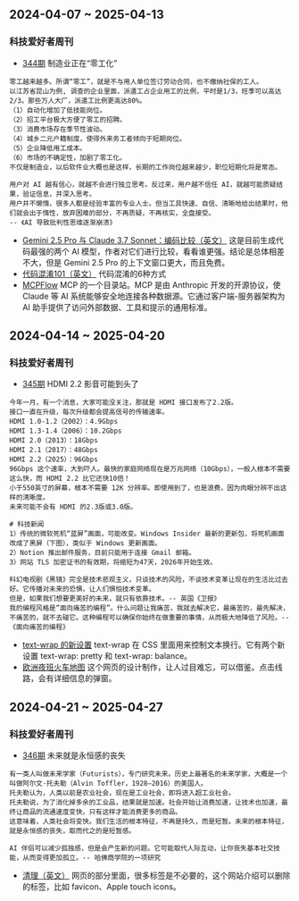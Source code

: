 ## 2024-04-07 ~ 2025-04-13
### 科技爱好者周刊
* [344期](https://github.com/ruanyf/weekly/blob/master/docs/issue-343.md) 制造业正在“零工化”
```
零工越来越多。所谓“零工”，就是不与用人单位签订劳动合同，也不缴纳社保的工人。
以江苏省昆山为例, 调查的企业里面，派遣工占企业用工的比例，平时是1/3，旺季可以高达2/3。那些万人大厂，派遣工比例更高达80%。
（1）自动化增加了低技能岗位。
（2）招工平台极大方便了零工的招聘。
（3）消费市场存在季节性波动。
（4）城乡二元户籍制度，使得外来务工者倾向于短期岗位。
（5）企业降低用工成本。
（6）市场的不确定性，加剧了零工化。
不仅是制造业，以后软件业大概也是这样，长期的工作岗位越来越少，职位短期化将是常态。

用户对 AI 越有信心，就越不会进行独立思考。反过来，用户越不信任 AI，就越可能质疑结果，验证信息，并深入思考。
用户并不懒惰，很多人都是经验丰富的专业人士。但当工具快速、自信、清晰地给出结果时，他们就会出于惰性，放弃困难的部分，不再质疑，不再核实，全盘接受。
-- 《AI 导致批判性思维逐渐崩溃》
```
* [Gemini 2.5 Pro 与 Claude 3.7 Sonnet：编码比较（英文）](https://composio.dev/blog/gemini-2-5-pro-vs-claude-3-7-sonnet-coding-comparison/) 这是目前生成代码最强的两个 AI 模型，作者对它们进行比较，看看谁更强。结论是总体相差不大，但是 Gemini 2.5 Pro 的上下文窗口更大，而且免费。
* [代码混淆101（英文）](https://socket.dev/blog/obfuscation-101-the-tricks-behind-malicious-code) 代码混淆的6种方式
* [MCPFlow](https://mcpflow.io/) MCP 的一个目录站。MCP 是由 Anthropic 开发的开源协议，使 Claude 等 AI 系统能够安全地连接各种数据源。它通过客户端-服务器架构为 AI 助手提供了访问外部数据、工具和提示的通用标准。

## 2024-04-14 ~ 2025-04-20
### 科技爱好者周刊
* [345期](https://github.com/ruanyf/weekly/blob/master/docs/issue-344.md) HDMI 2.2 影音可能到头了
```
今年一月，有一个消息，大家可能没关注，那就是 HDMI 接口发布了2.2版。
接口一直在升级，每次升级都会提高信号的传输速率。
HDMI 1.0-1.2（2002）：4.9Gbps
HDMI 1.3-1.4（2006）：10.2Gbps
HDMI 2.0（2013）：18Gbps
HDMI 2.1（2017）：48Gbps
HDMI 2.2（2025）：96Gbps
96Gbps 这个速率，大到吓人。最快的家庭网络现在是万兆网络（10Gbps），一般人根本不需要这么快，而 HDMI 2.2 比它还快10倍！
小于550英寸的屏幕，根本不需要 12K 分辨率。即使用到了，也是浪费，因为肉眼分辨不出这样的清晰度。
未来可能不会有 HDMI 的2.3版或3.0版。

# 科技新闻
1）传统的微软死机“蓝屏”画面，可能改变。Windows Insider 最新的更新包，将死机画面改成了黑屏（下图），类似于 Windows 更新画面。
2）Notion 推出邮件服务，目前只能用于连接 Gmail 邮箱。
3）网站 TLS 加密证书的有效期，将缩短为47天，2026年开始生效。

科幻电视剧《黑镜》完全是技术悲观主义，只谈技术的风险，不谈技术变革让现在的生活比过去好。它传播对未来的恐惧，让人们惧怕技术变革。
但是，如果我们想要更美好的未来，就只有依靠技术。-- 英国《卫报》
我的编程风格是“面向痛苦的编程”。什么问题让我痛苦，我就去解决它，最痛苦的，最先解决，不痛苦的，就不去碰它。这种编程可以确保你始终在做重要的事情，从而极大地降低了风险。-- 《面向痛苦的编程》
```
* [text-wrap 的新设置](https://webkit.org/blog/16547/better-typography-with-text-wrap-pretty/) text-wrap 在 CSS 里面用来控制文本换行。它有两个新设置 text-wrap: pretty 和 text-wrap: balance。
* [欧洲夜班火车地图](https://back-on-track.eu/night-train-map/) 这个网页的设计制作，让人过目难忘，可以借鉴。点击线路，会有详细信息的弹窗。

## 2024-04-21 ~ 2025-04-27
### 科技爱好者周刊
* [346期](https://github.com/ruanyf/weekly/blob/master/docs/issue-345.md) 未来就是永恒感的丧失
```
有一类人叫做未来学家（Futurists），专门研究未来。历史上最著名的未来学家，大概是一个叫做阿尔文·托夫勒（Alvin Toffler，1928—2016）的美国人。
托夫勒认为，人类以前是农业社会，现在是工业社会，即将进入超工业社会。
托夫勒说，为了消化掉多余的工业品，结果就是加速。社会开始让消费加速，让技术也加速，最终让商品的流通速度变快，只有这样才能消费更多的商品。
这意味着，人类社会将变快。我们生活的根本特征，不再是持久，而是短暂。未来的根本特征，就是永恒感的丧失，取而代之的是短暂感。

AI 伴侣可以减少孤独感，但是会产生新的问题。它可能取代人际互动，让你丧失基本社交技能，从而变得更加孤立。-- 哈佛商学院的一项研究
```
* [清理<head>（英文）](https://getoutofmyhead.dev/) 网页的<head>部分里面，很多标签是不必要的，这个网站介绍可以删除的标签，比如 favicon、Apple touch icons。

